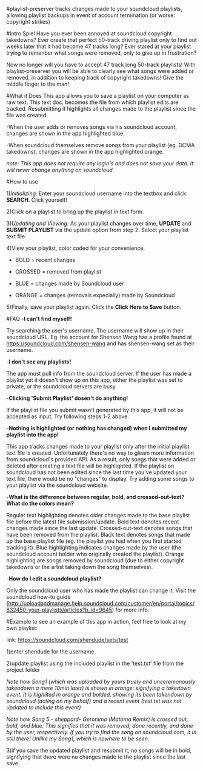 #playlist-preserver
tracks changes made to your soundcloud playlists, allowing playlist backups in event of account termination (or worse: copyright strikes)

#Intro Spiel
Have you ever been annoyed at soundcloud copyright takedowns? Ever create that perfect 50-track driving playlist only to find out weeks later that it had become 47 tracks long? Ever stared at your playlist trying to remenber what songs were removed, only to give up in frustration?

Now no longer will you have to accept 47 track long 50-track playlists! With playlist-preserver you will be able to clearly see what songs were added or removed, in addition to keeping track of copyright takedowns!  Give the middle finger to the man!

#What it Does
This app allows you to save a playlist on your computer as raw text. This text doc. becomes the file from which playlist edits are tracked. Resubmitting it highlights all changes made to the playlist since the file was created. 

-When the user adds or removes songs via his soundcloud account, changes are shown in the app highlighted blue.

-When soundcloud themselves remove songs from your playlist (eg. DCMA takedowns), changes are shown in the app highlighted orange. 


*note: This app does not require any login's and does not save your data. It will never change anything on soundcloud.*

#How to use


1)*Initializing:* Enter your soundcloud username into the textbox and click **SEARCH**. Click yourself!

2)Click on a playlist to bring up the playlist in text form.

3)*Updating and Viewing:* As your playlist changes over time, **UPDATE** and **SUBMIT PLAYLIST** via the update option from step 2.
Select your playlist text file.

4)View your playlist,  color coded for your convenience.



  * BOLD = recent changes

  * CROSSED = removed from playlist

  * BLUE = changes made by Soundcloud user

  * ORANGE = changes (removals expecially) made by Soundcloud




5)Finally, save your playlist again. Click the **Click Here to Save** button.

#FAQ
 -**I can't find myself!**

Try searching the user's username. The username will show up in their soundcloud URL. Eg. the account for Shensen Wang has a profile found at https://soundcloud.com/shensen-wang and has shensen-wang set as their username.

 -**I don't see any playlists!**

The app must pull info from the soundcloud server. If the user has made a playlist yet it doesn't show up on this app, either the playlist was set to private, or the soundcloud servers are busy. 

 -**Clicking 'Submit Playlist' dosen't do anything!**

If the playlist file you submit wasn't generated by this app, it will not be accepted as input. Try following steps 1-2 above. 

 -**Nothing is highlighted (or nothing has changed) when I submitted my playlist into the app!**

This app tracks changes made to your playlist only after the initial playlist text file is created. Unfortunately there's no way to gleam more information from soundcloud's provided API. As a result, only songs that were added or deleted after creating a text file will be highlighted. If the playlist on soundcloud has not been edited since the last time you've updated your text file, there would be no "changes" to display. Try adding some songs to your playlist via the soundcloud website. 

 -**What is the difference between regular, bold, and crossed-out-text? What do the colors mean?**

Regular text highlighting denotes older changes made to the base playlist file before the latest file submission/update. Bold text denotes recent changes made since the last update. Crossed-out-text denotes songs that have been removed from the playlist. Black text denotes songs that made up the base playlist file (eg. the playlist you had when you first started tracking it). Blue highlighting indicates changes made by the user (the soundcloud account holder who originally created the playlist). Orange highlighting are songs removed by soundcloud (due to either copyright takedowns or the artist taking down the song themselves).

-**How do I edit a soundcloud playlist?**

Only the soundcloud user who has made the playlist can change it. Visit the soundcloud how-to guide (http://uploadandmanage.help.soundcloud.com/customer/en/portal/topics/832450-your-playlists/articles?b_id=9645) for more info.


#Example
to see an example of this app in action, feel free to look at my own playlist:

   link: https://soundcloud.com/shendude/sets/test

1)enter shendude for the username

2)update playlist using the included playlist in the 'test.txt' file from the project folder

*Note how Song1 (which was uploaded by yours truely and unceremonously takendown a mere 10min later) is shown in orange: signifying a takedown event. It is highlited in orange and bolded, showing its been takendown by soundcloud (acting on my behalf) and a recent event (test.txt was not updated to include this event)*

*Note how Song 5 - sheppard- Geronimo (Matoma Remix) is crossed out, bold, and blue. This signifies that it was removed, done recently, and done by the user, respectively. If you try to find the song on soundcloud.com, it is still there! Unlike my Song1, which is nowhere to be seen.*

3)if you save the updated playlist and resubmit it, no songs will be in bold, signifying that there were no changes made to the playlist since the last save.
